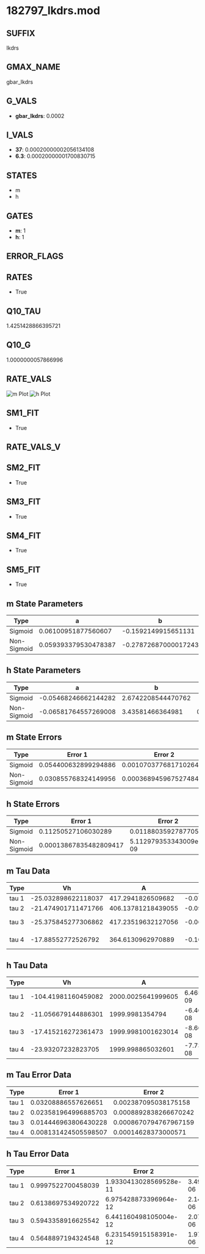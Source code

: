 # 182797_Ikdrs.mod

## SUFFIX

Ikdrs

## GMAX_NAME

gbar_Ikdrs

## G_VALS

- **gbar_Ikdrs**: 0.0002

## I_VALS

- **37**: 0.00020000002056134108
- **6.3**: 0.00020000001700830715

## STATES

- m
- h

## GATES

- **m**: 1
- **h**: 1

## ERROR_FLAGS


## RATES

- True

## Q10_TAU

1.4251428866395721

## Q10_G

1.0000000057866996

## RATE_VALS

![m Plot](/Users/pbozelos/Dropbox/icg-Chai-Panos/supermodels/output_markdown_files/K/182797_Ikdrs.mod/images/m.png)
![h Plot](/Users/pbozelos/Dropbox/icg-Chai-Panos/supermodels/output_markdown_files/K/182797_Ikdrs.mod/images/h.png)

## SM1_FIT

- True

## RATE_VALS_V

## SM2_FIT

- True

## SM3_FIT

- True

## SM4_FIT

- True

## SM5_FIT

- True

## m State Parameters

| Type | a | b | c | d |
| --- | --- | --- | --- | --- |
| Sigmoid | 0.06100951877560607 | -0.1592149915651131 |
| Non-Sigmoid | 0.059393379530478387 | -0.27872687000017243 | 0.9953400238751484 | -0.022865729534492778 |

## h State Parameters

| Type | a | b | c | d |
| --- | --- | --- | --- | --- |
| Sigmoid | -0.05468246662144282 | 2.6742208544470762 |
| Non-Sigmoid | -0.06581764557269008 | 3.43581466364981 | 0.9288315278093013 | 0.07007714786951029 |

## m State Errors

| Type | Error 1 | Error 2 | Error 3 |
| --- | --- | --- | --- |
| Sigmoid | 0.054400632899294886 | 0.0010703776817102648 | 0.03993388012194369 |
| Non-Sigmoid | 0.030855768324149956 | 0.00036894596752748415 | 0.022650298124436762 |

## h State Errors

| Type | Error 1 | Error 2 | Error 3 |
| --- | --- | --- | --- |
| Sigmoid | 0.11250527106030289 | 0.011880359278770534 | 0.07048516685020383 |
| Non-Sigmoid | 0.00013867835482809417 | 5.112979353343009e-09 | 8.68827467944209e-05 |

## m Tau Data

| Type | Vh | A | b1 | b2 | c1 | c2 | d1 | d2 | e1 | e2 |
| --- | --- | --- | --- | --- | --- | --- | --- | --- | --- | --- |
| tau 1 | -25.032898622118037 | 417.2941826509682 | -0.07475785257819223 | -0.07501647624433529 |
| tau 2 | -21.474901711471766 | 406.13781218439055 | -0.09621385900303268 | 0.0005177029981202025 | -0.05798305554371712 | 0.00023940733884062707 |
| tau 3 | -25.375845277306862 | 417.23519632127056 | -0.06814151595574655 | -0.00038203566935739994 | 6.481100266671191e-06 | -0.07223021143025946 | 0.00025415878961586297 | 4.597574465759437e-06 |
| tau 4 | -17.88552772526792 | 364.6130962970889 | -0.10190448012474954 | 0.0009606308048843909 | -2.0977226859587576e-05 | 2.399970150457508e-07 | -0.028875411835476743 | 0.00099712282356485 | 3.6648276663531948e-06 | -6.499423335868315e-08 |

## h Tau Data

| Type | Vh | A | b1 | b2 | c1 | c2 | d1 | d2 | e1 | e2 |
| --- | --- | --- | --- | --- | --- | --- | --- | --- | --- | --- |
| tau 1 | -104.41981160459082 | 2000.0025641999605 | 6.465068531654044e-09 | 2.799058791986885e-09 |
| tau 2 | -11.056679144886301 | 1999.9981354794 | -6.462294079327624e-08 | 1.1763033088660628e-09 | -5.09520744785862e-08 | -1.0520056672245964e-09 |
| tau 3 | -17.415216272361473 | 1999.9981001623014 | -8.667336349557525e-08 | 8.840806743561339e-10 | -1.2569916643798073e-11 | -8.610628762136071e-08 | -1.7131965563740143e-09 | -4.0648024973276105e-12 |
| tau 4 | -23.93207232823705 | 1999.998865032601 | -7.736902735875837e-08 | 5.374641436046659e-10 | -8.655593978933242e-12 | 9.827871722026386e-14 | -8.271253802249776e-08 | -1.2718001426459451e-09 | 1.475306353726837e-11 | -7.804953093646773e-14 |

## m Tau Error Data

| Type | Error 1 | Error 2 | Error 3 |
| --- | --- | --- | --- |
| tau 1 | 0.03208886557626651 | 0.002387095038175158 | 0.021534067671140692 |
| tau 2 | 0.023581964996885703 | 0.0008892838266670242 | 0.01582529082726431 |
| tau 3 | 0.014446963806430228 | 0.0008670794767967159 | 0.009695010735446047 |
| tau 4 | 0.008131424505598507 | 0.00014628373000571 | 0.005456803860833243 |

## h Tau Error Data

| Type | Error 1 | Error 2 | Error 3 |
| --- | --- | --- | --- |
| tau 1 | 0.9997522700458039 | 1.9330413028569528e-11 | 3.498399189121407e-06 |
| tau 2 | 0.6138697534920722 | 6.975428873396964e-12 | 2.1480935949707142e-06 |
| tau 3 | 0.5943358916625542 | 6.441160498105004e-12 | 2.0797394152080975e-06 |
| tau 4 | 0.5648897194324548 | 6.231545915158391e-12 | 1.9766994240633023e-06 |


